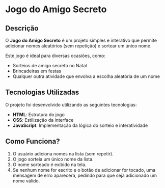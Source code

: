 # Jogo do Amigo Secreto

## Descrição
O **Jogo do Amigo Secreto** é um projeto simples e interativo que permite adicionar nomes aleatórios (sem repetição) e sortear um único nome.

Este jogo é ideal para diversas ocasiões, como:
- Sorteios de amigo secreto no Natal
- Brincadeiras em festas
- Qualquer outra atividade que envolva a escolha aleatória de um nome

## Tecnologias Utilizadas
O projeto foi desenvolvido utilizando as seguintes tecnologias:
- **HTML**: Estrutura do jogo
- **CSS**: Estilização da interface
- **JavaScript**: Implementação da lógica do sorteio e interatividade

## Como Funciona?
1. O usuário adiciona nomes na lista (sem repetir).
2. O jogo sorteia um único nome da lista.
3. O nome sorteado é exibido na tela.
4. Se nenhum nome for escrito e o botão de adicionar for tocado, uma mensagem de erro aparecerá, pedindo para que seja adicionado um nome válido.
